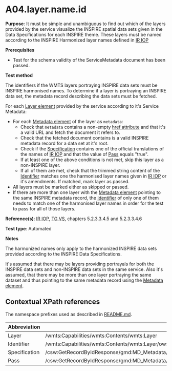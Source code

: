 # A04.layer.name.id

**Purpose**: It must be simple and unambiguous to find out which of the layers provided by the service visualize the INSPIRE spatial data sets given in the Data Specifications for each INSPIRE theme. These layers must be named according to the INSPIRE Harmonized layer names defined in [IR IOP](README.md#ref_IR_IOP)

**Prerequisites**

* Test for the schema validity of the ServiceMetadata document has been passed.

**Test method**

The identifiers if the WMTS layers portraying INSPIRE data sets must be INSPIRE harmonised names. To determine if a layer is portraying an INSPIRE data set, the metadata record describing the data sets must be fetched.

For each [Layer element](#layer) provided by the service according to it's Service Metadata:

* For each [Metadata element](#metadata) of the layer as `metadata`:
  * Check that `metadata` contains a non-empty [href attribute](#href_attr) and that it's a valid URL and fetch the document it refers to.
  * Check that the fetched document contains is a valid INSPIRE metadata record for a data set at it's root.
  * Check if the [Specification](#specification) contains one of the official translations of the names of [IR IOP](README.md#ref_IR_IOP) and that the value of [Pass](#pass) equals "true".
  * If at least one of the above conditions is not met, skip this layer as a non-INSPIRE layer.
  * If all of them are met, check that the trimmed string content of the [Identifier](#identifier) matches one the harmonised layer names given in [IR IOP](README.md#ref_IR_IOP) or it's amendments. If matched, mark layer as passed.
* All layers must be marked either as skipped or passed.
* If there are more than one layer with the [Metadata element](#metadata) pointing to the same INSPIRE metadata record, the [Identifier](#identifier) of only one of them needs to match one of the harmonised layer names in order for the test to pass for all of those layers.

**Reference(s)**: [IR IOP](README.md#ref_IR_IOP), [TG VS](README.md#ref_TG_VS), chapters 5.2.3.3.4.5 and 5.2.3.3.4.6

**Test type**: Automated

**Notes**

The harmonized names only apply to the harmonized INSPIRE data sets provided according to the INSPIRE Data Specifications.

It's assumed that there may be layers providing portrayals for both the INSPIRE data sets and non-INSPIRE data sets in the same service. Also it's assumed, that there may be more than one layer portraying the same dataset and thus pointing to the same metadata record using the [Metadata element](#metadata).

## Contextual XPath references

The namespace prefixes used as described in [README.md](README.md#namespaces).

Abbreviation                                               |  XPath expression
---------------------------------------------------------- | -------------------------------------------------------------------------
Layer <a name="layer"></a> | /wmts:Capabilities/wmts:Contents/wmts:Layer
Identifier <a name="idenfier"></a> | /wmts:Capabilities/wmts:Contents/wmts:Layer/ows:Identifier
Specification <a name="specification"></a> |  /csw:GetRecordByIdResponse/gmd:MD_Metadata/gmd:dataQualityInfo/gmd:DQ_DataQuality/gmd:report/gmd:DQ_DomainConsistency/gmd:result/gmd:DQ_ConformanceResult/gmd:specification/gmd:CI_Citation/gmd:title/gco:CharacterString
Pass <a name="pass"></a> |  /csw:GetRecordByIdResponse/gmd:MD_Metadata/gmd:dataQualityInfo/gmd:DQ_DataQuality/gmd:report/gmd:DQ_DomainConsistency/gmd:result/gmd:DQ_ConformanceResult/gmd:pass/gco:Boolean
